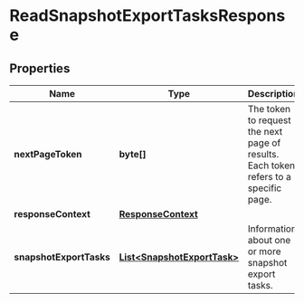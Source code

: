 

# ReadSnapshotExportTasksResponse


## Properties

| Name | Type | Description | Notes |
|------------ | ------------- | ------------- | -------------|
|**nextPageToken** | **byte[]** | The token to request the next page of results. Each token refers to a specific page. |  [optional] |
|**responseContext** | [**ResponseContext**](ResponseContext.md) |  |  [optional] |
|**snapshotExportTasks** | [**List&lt;SnapshotExportTask&gt;**](SnapshotExportTask.md) | Information about one or more snapshot export tasks. |  [optional] |



